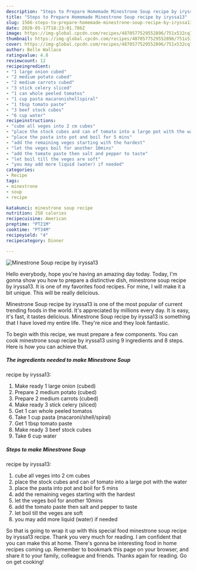 ```yaml
---
description: "Steps to Prepare Homemade Minestrone Soup recipe by iryssa13"
title: "Steps to Prepare Homemade Minestrone Soup recipe by iryssa13"
slug: 1566-steps-to-prepare-homemade-minestrone-soup-recipe-by-iryssa13
date: 2020-05-17T18:23:01.786Z
image: https://img-global.cpcdn.com/recipes/4870577529552896/751x532cq70/minestrone-soup-recipe-by-iryssa13-recipe-main-photo.jpg
thumbnail: https://img-global.cpcdn.com/recipes/4870577529552896/751x532cq70/minestrone-soup-recipe-by-iryssa13-recipe-main-photo.jpg
cover: https://img-global.cpcdn.com/recipes/4870577529552896/751x532cq70/minestrone-soup-recipe-by-iryssa13-recipe-main-photo.jpg
author: Belle Wallace
ratingvalue: 4.8
reviewcount: 12
recipeingredient:
- "1 large onion cubed"
- "2 medium potato cubed"
- "2 medium carrots cubed"
- "3 stick celery sliced"
- "1 can whole peeled tomatos"
- "1 cup pasta macaronishellspiral"
- "1 tbsp tomato paste"
- "3 beef stock cubes"
- "6 cup water"
recipeinstructions:
- "cube all veges into 2 cm cubes"
- "place the stock cubes and can of tomato into a large pot with the water"
- "place the pasta into pot and boil for 5 mins"
- "add the remaining veges starting with the hardest"
- "let the veges boil for another 10mins"
- "add the tomato paste then salt and pepper to taste"
- "let boil till the veges are soft"
- "you may add more liquid (water) if needed"
categories:
- Recipe
tags:
- minestrone
- soup
- recipe

katakunci: minestrone soup recipe 
nutrition: 258 calories
recipecuisine: American
preptime: "PT21M"
cooktime: "PT34M"
recipeyield: "4"
recipecategory: Dinner

---
```



![Minestrone Soup
recipe by iryssa13](https://img-global.cpcdn.com/recipes/4870577529552896/751x532cq70/minestrone-soup-recipe-by-iryssa13-recipe-main-photo.jpg)

Hello everybody, hope you're having an amazing day today. Today, I'm gonna show you how to prepare a distinctive dish, minestrone soup
recipe by iryssa13. It is one of my favorites food recipes. For mine, I will make it a bit unique. This will be really delicious.

Minestrone Soup
recipe by iryssa13 is one of the most popular of current trending foods in the world. It's appreciated by millions every day. It is easy, it's fast, it tastes delicious. Minestrone Soup
recipe by iryssa13 is something that I have loved my entire life. They're nice and they look fantastic.




To begin with this recipe, we must prepare a few components. You can cook minestrone soup
recipe by iryssa13 using 9 ingredients and 8 steps. Here is how you can achieve that.

<!--inarticleads1-->

##### The ingredients needed to make Minestrone Soup
recipe by iryssa13:

1. Make ready 1 large onion (cubed)
1. Prepare 2 medium potato (cubed)
1. Prepare 2 medium carrots (cubed)
1. Make ready 3 stick celery (sliced)
1. Get 1 can whole peeled tomatos
1. Take 1 cup pasta (macaroni/shell/spiral)
1. Get 1 tbsp tomato paste
1. Make ready 3 beef stock cubes
1. Take 6 cup water




<!--inarticleads2-->

##### Steps to make Minestrone Soup
recipe by iryssa13:

1. cube all veges into 2 cm cubes
1. place the stock cubes and can of tomato into a large pot with the water
1. place the pasta into pot and boil for 5 mins
1. add the remaining veges starting with the hardest
1. let the veges boil for another 10mins
1. add the tomato paste then salt and pepper to taste
1. let boil till the veges are soft
1. you may add more liquid (water) if needed




So that is going to wrap it up with this special food minestrone soup
recipe by iryssa13 recipe. Thank you very much for reading. I am confident that you can make this at home. There's gonna be interesting food in home recipes coming up. Remember to bookmark this page on your browser, and share it to your family, colleague and friends. Thanks again for reading. Go on get cooking!
